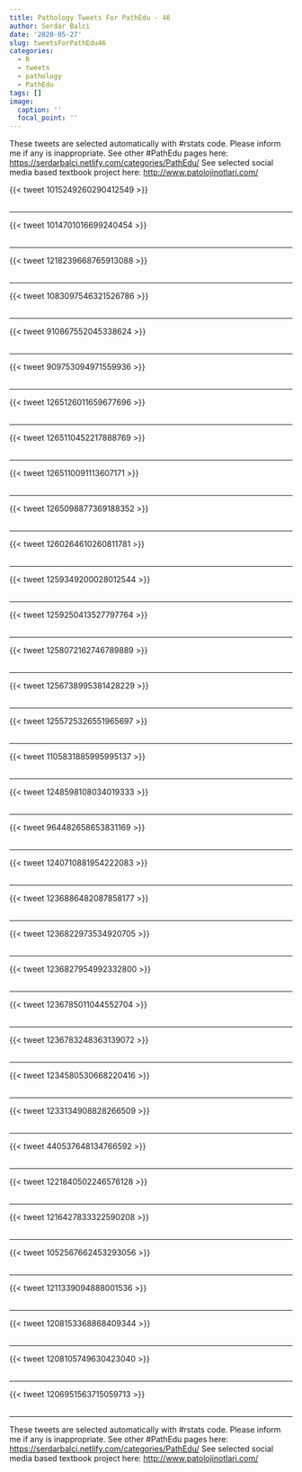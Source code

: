 ```yaml
---
title: Pathology Tweets For PathEdu - 46
author: Serdar Balci
date: '2020-05-27'
slug: tweetsForPathEdu46
categories:
  - R
  - tweets
  - pathology
  - PathEdu
tags: []
image:
  caption: ''
  focal_point: ''
---
```



These tweets are selected automatically with #rstats code. Please inform me if any is inappropriate.
See other #PathEdu pages here: https://serdarbalci.netlify.com/categories/PathEdu/ 
See selected social media based textbook project here: http://www.patolojinotlari.com/

{{< tweet 1015249260290412549 >}}
<br>
<br>
<hr>
{{< tweet 1014701016699240454 >}}
<br>
<br>
<hr>
{{< tweet 1218239668765913088 >}}
<br>
<br>
<hr>
{{< tweet 1083097546321526786 >}}
<br>
<br>
<hr>
{{< tweet 910867552045338624 >}}
<br>
<br>
<hr>
{{< tweet 909753094971559936 >}}
<br>
<br>
<hr>
{{< tweet 1265126011659677696 >}}
<br>
<br>
<hr>
{{< tweet 1265110452217888769 >}}
<br>
<br>
<hr>
{{< tweet 1265110091113607171 >}}
<br>
<br>
<hr>
{{< tweet 1265098877369188352 >}}
<br>
<br>
<hr>
{{< tweet 1260264610260811781 >}}
<br>
<br>
<hr>
{{< tweet 1259349200028012544 >}}
<br>
<br>
<hr>
{{< tweet 1259250413527797764 >}}
<br>
<br>
<hr>
{{< tweet 1258072162746789889 >}}
<br>
<br>
<hr>
{{< tweet 1256738995381428229 >}}
<br>
<br>
<hr>
{{< tweet 1255725326551965697 >}}
<br>
<br>
<hr>
{{< tweet 1105831885995995137 >}}
<br>
<br>
<hr>
{{< tweet 1248598108034019333 >}}
<br>
<br>
<hr>
{{< tweet 964482658653831169 >}}
<br>
<br>
<hr>
{{< tweet 1240710881954222083 >}}
<br>
<br>
<hr>
{{< tweet 1236886482087858177 >}}
<br>
<br>
<hr>
{{< tweet 1236822973534920705 >}}
<br>
<br>
<hr>
{{< tweet 1236827954992332800 >}}
<br>
<br>
<hr>
{{< tweet 1236785011044552704 >}}
<br>
<br>
<hr>
{{< tweet 1236783248363139072 >}}
<br>
<br>
<hr>
{{< tweet 1234580530668220416 >}}
<br>
<br>
<hr>
{{< tweet 1233134908828266509 >}}
<br>
<br>
<hr>
{{< tweet 440537648134766592 >}}
<br>
<br>
<hr>
{{< tweet 1221840502246576128 >}}
<br>
<br>
<hr>
{{< tweet 1216427833322590208 >}}
<br>
<br>
<hr>
{{< tweet 1052567662453293056 >}}
<br>
<br>
<hr>
{{< tweet 1211339094888001536 >}}
<br>
<br>
<hr>
{{< tweet 1208153368868409344 >}}
<br>
<br>
<hr>
{{< tweet 1208105749630423040 >}}
<br>
<br>
<hr>
{{< tweet 1206951563715059713 >}}
<br>
<br>
<hr>


These tweets are selected automatically with #rstats code. Please inform me if any is inappropriate.
See other #PathEdu pages here: https://serdarbalci.netlify.com/categories/PathEdu/ 
See selected social media based textbook project here: http://www.patolojinotlari.com/
